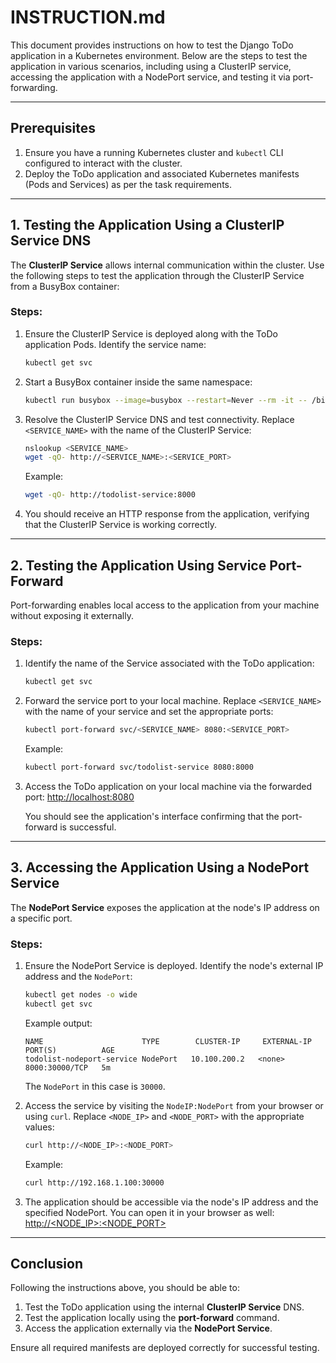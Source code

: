 # INSTRUCTION.md

This document provides instructions on how to test the Django ToDo application in a Kubernetes environment. Below are the steps to test the application in various scenarios, including using a ClusterIP service, accessing the application with a NodePort service, and testing it via port-forwarding.

---

## Prerequisites
1. Ensure you have a running Kubernetes cluster and `kubectl` CLI configured to interact with the cluster.
2. Deploy the ToDo application and associated Kubernetes manifests (Pods and Services) as per the task requirements.

---

## 1. Testing the Application Using a ClusterIP Service DNS
The **ClusterIP Service** allows internal communication within the cluster. Use the following steps to test the application through the ClusterIP Service from a BusyBox container:

### Steps:
1. Ensure the ClusterIP Service is deployed along with the ToDo application Pods. Identify the service name:
   ```bash
   kubectl get svc
   ```
2. Start a BusyBox container inside the same namespace:
   ```bash
   kubectl run busybox --image=busybox --restart=Never --rm -it -- /bin/sh
   ```
3. Resolve the ClusterIP Service DNS and test connectivity. Replace `<SERVICE_NAME>` with the name of the ClusterIP Service:
   ```bash
   nslookup <SERVICE_NAME>
   wget -qO- http://<SERVICE_NAME>:<SERVICE_PORT>
   ```
   Example:
   ```bash
   wget -qO- http://todolist-service:8000
   ```

4. You should receive an HTTP response from the application, verifying that the ClusterIP Service is working correctly.

---

## 2. Testing the Application Using Service Port-Forward
Port-forwarding enables local access to the application from your machine without exposing it externally.

### Steps:
1. Identify the name of the Service associated with the ToDo application:
   ```bash
   kubectl get svc
   ```
2. Forward the service port to your local machine. Replace `<SERVICE_NAME>` with the name of your service and set the appropriate ports:
   ```bash
   kubectl port-forward svc/<SERVICE_NAME> 8080:<SERVICE_PORT>
   ```
   Example:
   ```bash
   kubectl port-forward svc/todolist-service 8080:8000
   ```
3. Access the ToDo application on your local machine via the forwarded port:
   [http://localhost:8080](http://localhost:8080)

   You should see the application's interface confirming that the port-forward is successful.

---

## 3. Accessing the Application Using a NodePort Service
The **NodePort Service** exposes the application at the node's IP address on a specific port.

### Steps:
1. Ensure the NodePort Service is deployed. Identify the node's external IP address and the `NodePort`:
   ```bash
   kubectl get nodes -o wide
   kubectl get svc
   ```
   Example output:
   ```
   NAME                      TYPE        CLUSTER-IP     EXTERNAL-IP   PORT(S)          AGE
   todolist-nodeport-service NodePort   10.100.200.2   <none>        8000:30000/TCP   5m
   ```
   The `NodePort` in this case is `30000`.

2. Access the service by visiting the `NodeIP:NodePort` from your browser or using `curl`. Replace `<NODE_IP>` and `<NODE_PORT>` with the appropriate values:
   ```bash
   curl http://<NODE_IP>:<NODE_PORT>
   ```
   Example:
   ```bash
   curl http://192.168.1.100:30000
   ```

3. The application should be accessible via the node's IP address and the specified NodePort. You can open it in your browser as well:
   [http://<NODE_IP>:<NODE_PORT>](http://<NODE_IP>:<NODE_PORT>)

---

## Conclusion
Following the instructions above, you should be able to:
1. Test the ToDo application using the internal **ClusterIP Service** DNS.
2. Test the application locally using the **port-forward** command.
3. Access the application externally via the **NodePort Service**.

Ensure all required manifests are deployed correctly for successful testing.